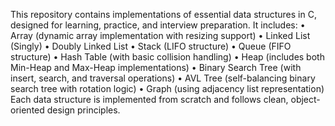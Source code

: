 This repository contains implementations of essential data structures in C, designed for learning, practice, and interview preparation. It includes:
	•	Array (dynamic array implementation with resizing support)
	•	Linked List (Singly)
	•	Doubly Linked List
	•	Stack (LIFO structure)
	•	Queue (FIFO structure)
	•	Hash Table (with basic collision handling)
 	•	Heap (includes both Min-Heap and Max-Heap implementations)
  •	Binary Search Tree (with insert, search, and traversal operations)
 	•	AVL Tree (self-balancing binary search tree with rotation logic)
	•	Graph (using adjacency list representation)
Each data structure is implemented from scratch and follows clean, object-oriented design principles.
